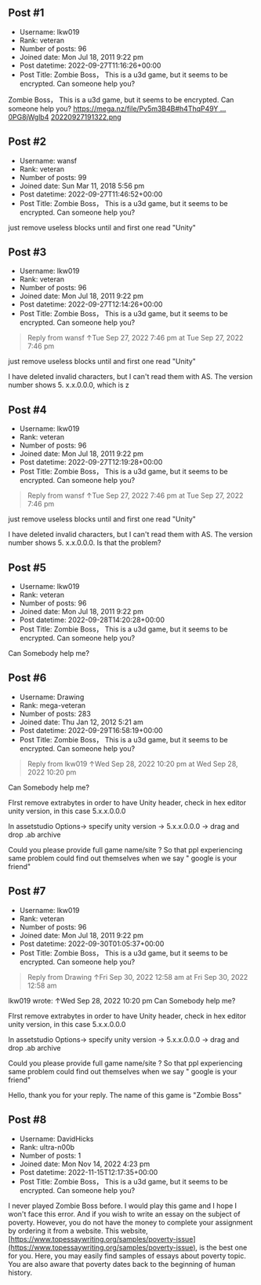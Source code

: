 ## Post #1
- Username: lkw019
- Rank: veteran
- Number of posts: 96
- Joined date: Mon Jul 18, 2011 9:22 pm
- Post datetime: 2022-09-27T11:16:26+00:00
- Post Title: Zombie Boss， This is a u3d game, but it seems to be encrypted. Can someone help you?

Zombie Boss， This is a u3d game, but it seems to be encrypted. Can someone help you? 
[https://mega.nz/file/Pv5m3B4B#h4ThqP49Y ... 0PG8jWglb4](https://mega.nz/file/Pv5m3B4B#h4ThqP49Y4WnAkMm_i81DJQjzEtpz27sP0PG8jWglb4)
[20220927191322.png](https://xentaxbackup.github.io/file/22861_20220927191322.png)
## Post #2
- Username: wansf
- Rank: veteran
- Number of posts: 99
- Joined date: Sun Mar 11, 2018 5:56 pm
- Post datetime: 2022-09-27T11:46:52+00:00
- Post Title: Zombie Boss， This is a u3d game, but it seems to be encrypted. Can someone help you?

just remove useless blocks until and first one read "Unity"
## Post #3
- Username: lkw019
- Rank: veteran
- Number of posts: 96
- Joined date: Mon Jul 18, 2011 9:22 pm
- Post datetime: 2022-09-27T12:14:26+00:00
- Post Title: Zombie Boss， This is a u3d game, but it seems to be encrypted. Can someone help you?

> Reply from wansf ↑Tue Sep 27, 2022 7:46 pm at Tue Sep 27, 2022 7:46 pm
>
> 
just remove useless blocks until and first one read "Unity"

I have deleted invalid characters, but I can't read them with AS. The version number shows 5. x.x.0.0.0, which is z
## Post #4
- Username: lkw019
- Rank: veteran
- Number of posts: 96
- Joined date: Mon Jul 18, 2011 9:22 pm
- Post datetime: 2022-09-27T12:19:28+00:00
- Post Title: Zombie Boss， This is a u3d game, but it seems to be encrypted. Can someone help you?

> Reply from wansf ↑Tue Sep 27, 2022 7:46 pm at Tue Sep 27, 2022 7:46 pm
>
> 
just remove useless blocks until and first one read "Unity"

I have deleted invalid characters, but I can't read them with AS. The version number shows 5. x.x.0.0.0. Is that the problem?
## Post #5
- Username: lkw019
- Rank: veteran
- Number of posts: 96
- Joined date: Mon Jul 18, 2011 9:22 pm
- Post datetime: 2022-09-28T14:20:28+00:00
- Post Title: Zombie Boss， This is a u3d game, but it seems to be encrypted. Can someone help you?

Can Somebody help me?
## Post #6
- Username: Drawing
- Rank: mega-veteran
- Number of posts: 283
- Joined date: Thu Jan 12, 2012 5:21 am
- Post datetime: 2022-09-29T16:58:19+00:00
- Post Title: Zombie Boss， This is a u3d game, but it seems to be encrypted. Can someone help you?

> Reply from lkw019 ↑Wed Sep 28, 2022 10:20 pm at Wed Sep 28, 2022 10:20 pm
>
> 
Can Somebody help me?

FIrst remove extrabytes in order to have Unity header, check in hex editor unity version, in this case 5.x.x.0.0.0 

In assetstudio Options-> specify unity version -> 5.x.x.0.0.0 -> drag and drop .ab archive

Could you please provide full game name/site ? So that ppl experiencing same problem could find out themselves when we say " google is your friend"
## Post #7
- Username: lkw019
- Rank: veteran
- Number of posts: 96
- Joined date: Mon Jul 18, 2011 9:22 pm
- Post datetime: 2022-09-30T01:05:37+00:00
- Post Title: Zombie Boss， This is a u3d game, but it seems to be encrypted. Can someone help you?

> Reply from Drawing ↑Fri Sep 30, 2022 12:58 am at Fri Sep 30, 2022 12:58 am
>
> 
lkw019 wrote: ↑Wed Sep 28, 2022 10:20 pm
Can Somebody help me?


FIrst remove extrabytes in order to have Unity header, check in hex editor unity version, in this case 5.x.x.0.0.0 

In assetstudio Options-> specify unity version -> 5.x.x.0.0.0 -> drag and drop .ab archive

Could you please provide full game name/site ? So that ppl experiencing same problem could find out themselves when we say " google is your friend"

Hello, thank you for your reply. The name of this game is "Zombie Boss"
## Post #8
- Username: DavidHicks
- Rank: ultra-n00b
- Number of posts: 1
- Joined date: Mon Nov 14, 2022 4:23 pm
- Post datetime: 2022-11-15T12:17:35+00:00
- Post Title: Zombie Boss， This is a u3d game, but it seems to be encrypted. Can someone help you?

I never played Zombie Boss before. I would play this game and I hope I won't face this error. And if you wish to write an essay on the subject of poverty. However, you do not have the money to complete your assignment by ordering it from a website. This website, [https://www.topessaywriting.org/samples/poverty-issue](https://www.topessaywriting.org/samples/poverty-issue), is the best one for you. Here, you may easily find samples of essays about poverty topic. You are also aware that poverty dates back to the beginning of human history.
